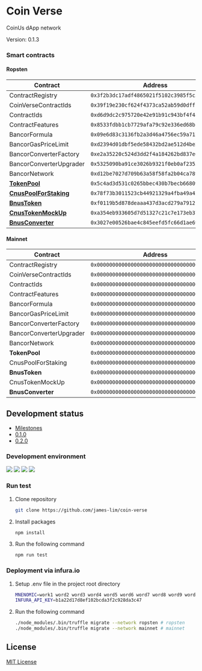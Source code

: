 # Coin Verse 

CoinUs dApp network

Version: 0.1.3

### Smart contracts

#### Ropsten

| Contract                | Address                                      |
| ----------------------- | -------------------------------------------- |
| ContractRegistry        | `0x3f2b3dc17adf4865021f5102c3985f5c5a859f76` |
| CoinVerseContractIds    | `0x39f19e230cf624f4373ca52ab59d0dfffb19132c` |
| ContractIds             | `0xd6d9dc2c975720e42e91b91c943bf4f483f02985` |
| ContractFeatures        | `0x8533fdbb1cb7729afa79c92e336ed68bcc9a2d72` |
| BancorFormula           | `0x09e6d83c3136fb2a3d46a4756ec59a712ffb0d9b` |
| BancorGasPriceLimit     | `0xd2394d01dbf5ede58432bd2ae512d4be2e0d962e` |
| BancorConverterFactory  | `0xe2a35220c524d3dd2f4a184262bd837e64dbe1a5` |
| BancorConverterUpgrader | `0x5325090ba91ce3026b9321f0eb0af23554445994` |
| BancorNetwork           | `0xd12be7027d709b63a58f58fa2b04ca7891297471` |
| [**TokenPool**](https://ropsten.etherscan.io/address/0x5c4ad3d531c0265bbec430b7becb66809aadcd4e#writeContract)            | `0x5c4ad3d531c0265bbec430b7becb66809aadcd4e` |
| [**CnusPoolForStaking**](https://ropsten.etherscan.io/address/0x78f73b3011523cb44921329a4fba49a425ffd723#writeContract)   | `0x78f73b3011523cb44921329a4fba49a425ffd723` |
| [**BnusToken**](https://ropsten.etherscan.io/address/0xf0119b5d878deaaa437d3acd279a7912b0ac6d9a#writeContract)            | `0xf0119b5d878deaaa437d3acd279a7912b0ac6d9a` |
| [**CnusTokenMockUp**](https://ropsten.etherscan.io/address/0xa354eb933605d7d51327c21c7e173eb37e5c8833#writeContract)      | `0xa354eb933605d7d51327c21c7e173eb37e5c8833` |
| [**BnusConverter**](https://ropsten.etherscan.io/address/0x3027e00526bae4c845eefd5fc66d1ae69669d3d2#writeContract)        | `0x3027e00526bae4c845eefd5fc66d1ae69669d3d2` |


#### Mainnet

| Contract                | Address                                      |
| ----------------------- | -------------------------------------------- |
| ContractRegistry        | `0x0000000000000000000000000000000000000000` |
| CoinVerseContractIds    | `0x0000000000000000000000000000000000000000` |
| ContractIds             | `0x0000000000000000000000000000000000000000` |
| ContractFeatures        | `0x0000000000000000000000000000000000000000` |
| BancorFormula           | `0x0000000000000000000000000000000000000000` |
| BancorGasPriceLimit     | `0x0000000000000000000000000000000000000000` |
| BancorConverterFactory  | `0x0000000000000000000000000000000000000000` |
| BancorConverterUpgrader | `0x0000000000000000000000000000000000000000` |
| BancorNetwork           | `0x0000000000000000000000000000000000000000` |
| **TokenPool**               | `0x0000000000000000000000000000000000000000` |
| CnusPoolForStaking      | `0x0000000000000000000000000000000000000000` |
| **BnusToken**               | `0x0000000000000000000000000000000000000000` |
| CnusTokenMockUp         | `0x0000000000000000000000000000000000000000` |
| **BnusConverter**           | `0x0000000000000000000000000000000000000000` |


## Development status

- [Milestones](https://github.com/James-Lim/coin-verse/milestones)
- [0.1.0](https://github.com/james-lim/coin-verse/projects/1)
- [0.2.0](https://github.com/james-lim/coin-verse/projects/2)


### Development environment

[![](https://img.shields.io/badge/node-v11.6.0-blue.svg)](https://github.com/nodejs/node/releases/tag/v11.6.0) [![](https://img.shields.io/badge/npm-v6.5.0-blue.svg)](https://github.com/npm/cli/releases/tag/v6.5.0) [![](https://img.shields.io/badge/truffle-v4.1.14-blue.svg)](https://github.com/trufflesuite/truffle/releases/tag/v4.1.14) [![](https://img.shields.io/badge/solidity-v0.4.24-blue.svg)](https://github.com/ethereum/solidity/releases/tag/v0.4.24)



### Run test

1. Clone repository

   ```bash
   git clone https://github.com/james-lim/coin-verse
   ```

2. Install packages

   ```bash
   npm install
   ```

3. Run the following command

   ```bash
   npm run test
   ```


### Deployment via infura.io

1. Setup .env file in the project root directory

   ```bash
   MNENOMIC=work1 word2 word3 word4 word5 word6 word7 word8 word9 word10 word11 word12
   INFURA_API_KEY=b1a22d17d8ef102bcda3f2c928da3c47
   ```

2. Run the following command

   ```bash
   ./node_modules/.bin/truffle migrate --network ropsten # ropsten
   ./node_modules/.bin/truffle migrate --network mainnet # mainnet
   ```


## License

[MIT License](LICENSE)
